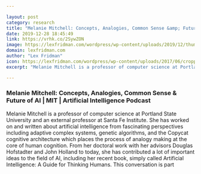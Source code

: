 ```yaml
---

layout: post
category: research
title: "Melanie Mitchell: Concepts, Analogies, Common Sense &amp; Future of AI"
date: 2019-12-28 18:45:49
link: https://vrhk.co/2SywZON
image: https://lexfridman.com/wordpress/wp-content/uploads/2019/12/thumb_melanie_mitchell.png
domain: lexfridman.com
author: "Lex Fridman"
icon: https://lexfridman.com/wordpress/wp-content/uploads/2017/06/cropped-lex-favicon-4-1-180x180.png
excerpt: "Melanie Mitchell is a professor of computer science at Portland State University and an external professor at Santa Fe Institute. She has worked on and written about artificial intelligence from fascinating perspectives including adaptive complex systems, genetic algorithms, and the Copycat cognitive architecture which places the process of analogy making at the core of human cognition. From her doctoral work with her advisors Douglas Hofstadter and John Holland to today, she has contributed a lot of important ideas to the field of AI, including her recent book, simply called Artificial Intelligence: A Guide for Thinking Humans. This conversation is part"

---
```


### Melanie Mitchell: Concepts, Analogies, Common Sense &amp; Future of AI | MIT | Artificial Intelligence Podcast

Melanie Mitchell is a professor of computer science at Portland State University and an external professor at Santa Fe Institute. She has worked on and written about artificial intelligence from fascinating perspectives including adaptive complex systems, genetic algorithms, and the Copycat cognitive architecture which places the process of analogy making at the core of human cognition. From her doctoral work with her advisors Douglas Hofstadter and John Holland to today, she has contributed a lot of important ideas to the field of AI, including her recent book, simply called Artificial Intelligence: A Guide for Thinking Humans. This conversation is part